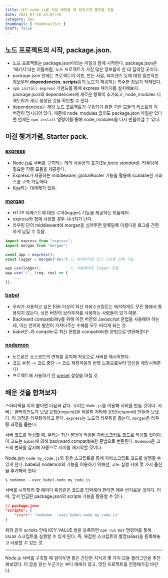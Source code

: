 ```yaml
---
title: 내가 node.js를 처음 배웠을 때 알았으면 좋았을 것들
date: 2021-07-16 23:07:29
category: dev
thumbnail: { thumbnailSrc }
draft: false
---
```


## 노드 프로젝트의 시작, package.json.

- 노드 프로젝트는 package.json이라는 파일과 함께 시작한다. package.json은 '패키지'라는 이름처럼, 노드 프로젝트가 가진 많은 정보들이 한 데 집약된 곳이다. 
- package.json 안에는 프로젝트의 이름, 만든 사람, 라이센스 등에 대한 일반적인 정보부터 **dependencies**, **scripts**등의 노드가 제공하는 특수한 정보가 적혀있다.
- `npm install express` 커맨드를 통해 express 패키지를 설치해보자. package.json의 dependencies에 새로운 항목이 추가되고, node_modules 디렉토리가 새로 생성된 것을 확인할 수 있다.
- dependencies는 해당 노드 프로젝트가 구동되기 위한 기반 모듈의 리스트와 각 버전이 명시되어 있다. 때문에 node_modules 없이도 package.json 파일만 있다면 언제든 `npm install` 명령어를 통해 node_modules를 다시 만들어낼 수 있다. 


## 이걸 챙겨가렴, Starter pack.

### [express](https://expressjs.com/)
- Node.js로 서버를 구축하는 데의 사실상의 표준(*De facto standard*). 라우팅에 필요한 각종 모듈을 제공한다. 
- Express가 제공하는 middleware, globalRouter 기능을 활용해 scalable한 서비스를 구축 가능하다. 
- [Koa](https://koajs.com/)라는 대체제가 있음.

### [morgan](https://github.com/expressjs/morgan)
- HTTP 리퀘스트에 대한 로거(logger) 기능을 제공하는 미들웨어.
- express와 함께 사용할 경우 시너지가 난다.
- 라우팅 단의 middleward에 morgan을 심어두면 알록달록 아름다운 로그를 간편하게 남길 수 있음.

```javascript
import express from "express";
import morgan from "morgan";

const app = express();       
const logger = morgan("dev") // 파라미터로 로그 스타일 선택 가능

app.use(logger);             // 미들웨어로 logger 전달
app.use('/', (req, res) => {
    ...
});
```

### [babel](https://babeljs.io/)
- 우리가 사용하고 싶은 ES6 이상의 최신 자바스크립트는 애석하게도 모든 웹에서 통용되지 않는다. 낮은 버전의 브라우저를 사용하는 사람들이 있기 때문. 
- Backward compatibility를 위해 이전 버전의 Javascript 문법을 사용해야 하는데, 이는 언어의 발전이 가져다주는 수혜를 모두 버리게 되는 것. 
- babel은 JS compiler로 최신 문법을 compatible한 문법으로 변환해준다! 

### [nodemon](https://nodemon.io/)
- 노드몬은 소스코드의 변화를 감지해 자동으로 서버를 재시작한다. 
- 코드 수정 -> 코드 중단 -> 코드 재컴파일의 반복 노동으로부터 당신을 해방시켜준다!
- 프로젝트에 사용하기 전 [preset](https://babeljs.io/docs/en/babel-preset-env) 설정을 마칠 것.

## 배운 것을 합쳐보자

스타터팩을 이어 붙이면 다음과 같다. 우리는 `Node.js`를 이용해 서버를 만들 것이다. 서버는 클라이언트가 보낸 요청(request)을 적절히 처리해 응답(respond) 만들어 보낸다. 이 과정을 라우팅이라고 한다. `express`는 노드의 라우팅을 돕는다. `morgan`은 라우팅 과정을 돕는다. 

서버 코드를 작성할 때, 우리는 최신 문법이 적용된 자바스크립트 코드로 작성할 것이다. 이 코드는 `babel`에 의해 backward compatible한 문법으로 변환된다. `Nodemon`은 코드의 변화를 감지해 자동으로 서버를 재시작할 것이다.

Node.js는 `node my_code.js`와 같은 스크립트를 통해 자바스크립트 코드를 실행할 수 있게 한다. babel과 nodemon의 기능을 이용하기 위해선, 코드 실행 시에 몇 가지 옵션을 추가해야 한다. 

```shell
$ nodemon --exec babel-node my_code.js
```

서버를 시작하려 할 때마다 위와같은 코드를 입력해야 한다면 매우 번거로울 것이다. 이때, 앞서 언급된 package.json의 scripts 기능을 활용할 수 있다.

```json
// package.json
"scripts": {
    "start": "nodemon --exec babel-node my_code.js"
}
```

위와 같이 scripts 안에 KEY-VALUE 쌍을 등록하면 `npm run KEY` 명령어를 통해 `VALUE` 스크립트를 실행할 수 있게 된다. 즉, 복잡한 스크립트의 별명(alias)을 등록해놓고 사용할 수 있는 것.


---

Node.js 서버를 구축할 때 알아두면 좋은 간단한 지식과 몇 가지 모듈 플러그인을 추천해보았다. 이 글을 읽는 누군가는 부디 헤매지 않고, 멋진 프로젝트를 진행해가길 바란다.
